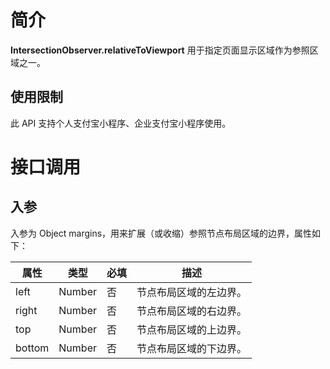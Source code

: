 # 简介

**IntersectionObserver.relativeToViewport** 用于指定页面显示区域作为参照区域之一。

## 使用限制

此 API 支持个人支付宝小程序、企业支付宝小程序使用。

# 接口调用

## 入参

入参为 Object margins，用来扩展（或收缩）参照节点布局区域的边界，属性如下：

| **属性** | **类型** | **必填** | **描述**               |
| -------- | -------- | -------- | ---------------------- |
| left     | Number   | 否       | 节点布局区域的左边界。 |
| right    | Number   | 否       | 节点布局区域的右边界。 |
| top      | Number   | 否       | 节点布局区域的上边界。 |
| bottom   | Number   | 否       | 节点布局区域的下边界。 |
